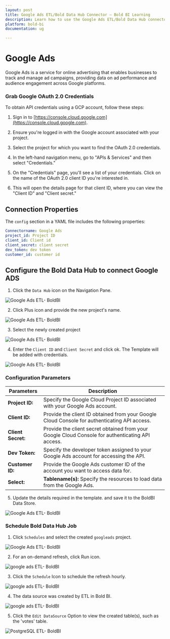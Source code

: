 ```yaml
---
layout: post
title: Google Ads ETL/Bold Data Hub Connector – Bold BI Learning
description: Learn how to use the Google Ads ETL/Bold Data Hub connectors in Bold BI Enterprise Edition. Discover simple steps to integrate data smoothly and make the most of your analytics.
platform: bold-bi
documentation: ug

---
```

# Google Ads

Google Ads is a service for online advertising that enables businesses to track and manage ad campaigns, providing data on ad performance and audience engagement across Google platforms.


### Grab Google OAuth 2.0 Credentials

To obtain API credentials using a GCP account, follow these steps: 

1. Sign in to [https://console.cloud.google.com](https://console.cloud.google.com).
2. Ensure you're logged in with the Google account associated with your project.

3. Select the project for which you want to find the OAuth 2.0 credentials.
4. In the left-hand navigation menu, go to "APIs & Services" and then select "Credentials."
5. On the "Credentials" page, you'll see a list of your credentials. Click on the name of the OAuth 2.0 client ID you're interested in.
6. This will open the details page for that client ID, where you can view the "Client ID" and "Client secret."


## Connection Properties

The `config` section in a YAML file includes the following properties:

```yaml
Connectorname: Google Ads
project_id: Project ID
client_id: Client id
client_secret: client secret
dev_token: dev token
customer_id: customer id
```

## Configure the Bold Data Hub to connect Google ADS

  1. Click the `Data Hub` icon on the Navigation Pane.

  ![Google Ads ETL- BoldBI](/static/assets/working-with-etl/images/clickdatahub.png#max-width=100%)

  2. Click Plus icon and provide the new project's name.
  
  ![Google Ads ETL- BoldBI](/static/assets/working-with-etl/images/googleads_addprojectDataHub.png#max-width=100%)
  
  3. Select the newly created project
  
  ![Google Ads ETL- BoldBI](/static/assets/working-with-etl/images/googleads_oauthconfiguration.png#max-width=100%)

  4. Enter the `Client ID` and `Client Secret` and click ok. The Template will be added with credentials.
  
  ![Google Ads ETL- BoldBI](/static/assets/working-with-etl/images/googleads_addTemplate.png#max-width=100%)


### Configuration Parameters

|  Parameters |  Description                                     |
|--------------------------------|---------------------------------------------|
| **Project ID:**                | Specify the Google Cloud Project ID associated with your Google Ads account. |
| **Client ID:**                 | Provide the client ID obtained from your Google Cloud Console for authenticating API access. |
| **Client Secret:**             | Provide the client secret obtained from your Google Cloud Console for authenticating API access. |
| **Dev Token:**                 | Specify the developer token assigned to your Google Ads account for accessing the API. |
| **Customer ID:**               | Provide the Google Ads customer ID of the account you want to access data for. |
| **Select:**                  |    **Tablename(s):**         Specify the resources to load data from the Google Ads. |

  5. Update the details required in the template. and save it to the BoldBI Data Store.

  ![Google Ads ETL- BoldBI](/static/assets/working-with-etl/images/googleads_updateDatahub.png#max-width=100%)

### Schedule Bold Data Hub Job

1. Click `Schedules` and select the created `googleads` project.

![Google Ads ETL- BoldBI](/static/assets/working-with-etl/images/googleads_scheduleDataHub.png#max-width=100%)

2. For an on-demand refresh, click Run icon.

![google ads ETL- BoldBI](/static/assets/working-with-etl/images/googleads_runDataHub.png#max-width=100%) 

3. Click the `Schedule` Icon to schedule the refresh hourly.

![google ads ETL- BoldBI](/static/assets/working-with-etl/images/googleads_schedule_refresh.png#max-width=100%)  

4. The data source was created by ETL in Bold BI.

![google ads ETL- BoldBI](/static/assets/working-with-etl/images/googleads_newdsDataHub.png#max-width=100%)  

5. Click the `Edit DataSource` Option to view the created table(s), such as the 'votes' table.

![PostgreSQL ETL- BoldBI](/static/assets/working-with-etl/images/googleads_tableDataHub.png#max-width=100%)

